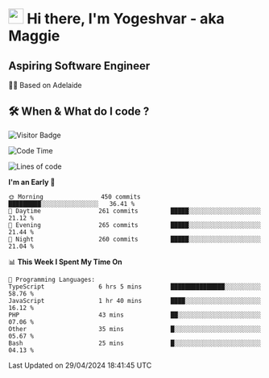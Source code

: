 <h1><img src="https://emojis.slackmojis.com/emojis/images/1531849430/4246/blob-sunglasses.gif?1531849430" width="30"/> Hi there, I'm Yogeshvar - aka Maggie</h1>

## Aspiring Software Engineer
🏂🏻  Based on Adelaide 

## 🛠 When & What do I code ?  

![Visitor Badge](https://visitor-badge.feriirawann.repl.co?username=yogeshvar&repo=yogeshvar&label=Visitors&style=plastic&color=%23457BFF&contentType=svg)

<!--START_SECTION:waka-->
![Code Time](http://img.shields.io/badge/Code%20Time-2%2C884%20hrs%2058%20mins-blue)

![Lines of code](https://img.shields.io/badge/From%20Hello%20World%20I%27ve%20Written-4.2%20million%20lines%20of%20code-blue)

**I'm an Early 🐤** 

```text
🌞 Morning                450 commits         █████████░░░░░░░░░░░░░░░░   36.41 % 
🌆 Daytime                261 commits         █████░░░░░░░░░░░░░░░░░░░░   21.12 % 
🌃 Evening                265 commits         █████░░░░░░░░░░░░░░░░░░░░   21.44 % 
🌙 Night                  260 commits         █████░░░░░░░░░░░░░░░░░░░░   21.04 % 
```


📊 **This Week I Spent My Time On** 

```text
💬 Programming Languages: 
TypeScript               6 hrs 5 mins        ███████████████░░░░░░░░░░   58.76 % 
JavaScript               1 hr 40 mins        ████░░░░░░░░░░░░░░░░░░░░░   16.12 % 
PHP                      43 mins             ██░░░░░░░░░░░░░░░░░░░░░░░   07.06 % 
Other                    35 mins             █░░░░░░░░░░░░░░░░░░░░░░░░   05.67 % 
Bash                     25 mins             █░░░░░░░░░░░░░░░░░░░░░░░░   04.13 % 
```


 Last Updated on 29/04/2024 18:41:45 UTC
<!--END_SECTION:waka-->
